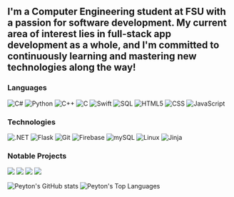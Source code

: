 ## I'm a Computer Engineering student at FSU with a passion for software development. My current area of interest lies in full-stack app development as a whole, and I'm committed to continuously learning and mastering new technologies along the way!

### Languages

![C#](https://img.shields.io/badge/-C%23-000?&logo=csharp&logoColor=blue)
![Python](https://img.shields.io/badge/-Python-000?&logo=Python)
![C++](https://img.shields.io/badge/-C++-000?&logo=c%2b%2b&logoColor=00599C)
![C](https://img.shields.io/badge/-C-000?&logo=C)
![Swift](https://img.shields.io/badge/-Swift-000?&logo=Swift)
![SQL](https://img.shields.io/badge/-SQL-000?&logo=MySQL)
![HTML5](https://img.shields.io/badge/-HTML-000?&logo=HTML5)
![CSS](https://img.shields.io/badge/-CSS-000?&logo=css3)
![JavaScript](https://img.shields.io/badge/-JavaScript-000?&logo=JavaScript)

### Technologies

![.NET](https://img.shields.io/badge/-.NET-000?&logo=.NET)
![Flask](https://img.shields.io/badge/-Flask-000?&logo=flask)
![Git](https://img.shields.io/badge/-Git-000?&logo=git)
![Firebase](https://img.shields.io/badge/-Firebase-000?&logo=firebase)
![mySQL](https://img.shields.io/badge/-mySQL-000?&logo=mysql&logoColor=white)
![Linux](https://img.shields.io/badge/-Linux-000?&logo=linux)
![Jinja](https://img.shields.io/badge/-Jinja-000?&logo=jinja)

### Notable Projects

[![](https://img.shields.io/badge/-%20My%20Website-000)](https://github.com/19peytonsmith/19peytonsmith.github.io/)
[![](https://img.shields.io/badge/-%20Zillow%20Guessing%20Game-000)](https://github.com/19peytonsmith/Zillow-Project/)
[![](https://img.shields.io/badge/-%20C%23%20eCommerce%20Full%20Stack%20Application-000)](https://github.com/19peytonsmith/Zillow-Project/)
[![](https://img.shields.io/badge/-%20SQL%20Database%20Multiplayer%20Game%20Architecture-000)](https://github.com/19peytonsmith/Zillow-Project/)


![Peyton's GitHub stats](https://github-readme-stats.vercel.app/api?username=19peytonsmith&show_icons=true&theme=dark)
![Peyton's Top Languages](https://github-readme-stats.vercel.app/api/top-langs/?username=19peytonsmith&theme=dark&layout=compact&langs_count=8)
